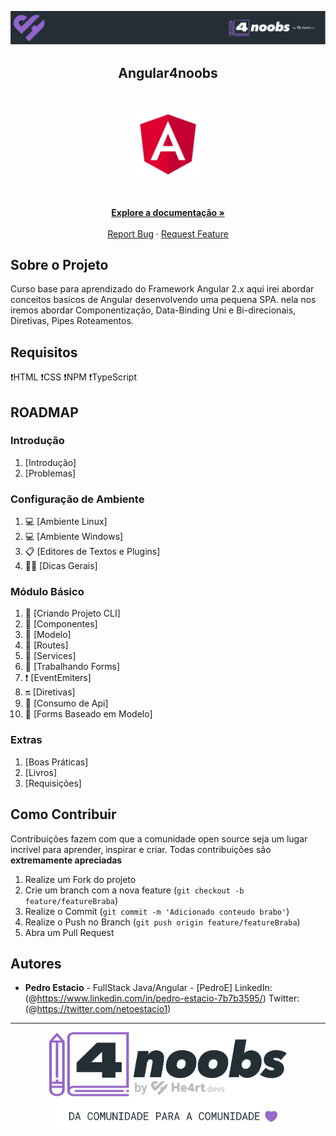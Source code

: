 <!-- Logo 4noobs -->

<p align="center">
  <a href="https://github.com/he4rt/4noobs" target="_blank">
    <img src="https://raw.githubusercontent.com/he4rt/4noobs/master/.github/header_4noobs.svg">
  </a>
</p>

<!-- Title -->

<p align="center">
  <h2 align="center">Angular4noobs</h2>

  <h1 align="center"><img src="assets/angular01.png" alt="Imagem da linguagem" width="120"></h1>
  
  <p align="center">
    <br />
    <a href="#ROADMAP"><strong>Explore a documentação »</strong></a>
    <br />
    <br />
    <a href="link-para-abrir-issue">Report Bug</a>
    ·
    <a href="link-para-abrir-issue">Request Feature</a>
  </p>
</p>
    
 <!-- ABOUT THE PROJECT -->

## Sobre o Projeto
Curso base para aprendizado do Framework Angular 2.x
aqui irei abordar conceitos basicos de Angular desenvolvendo uma pequena SPA.
nela nos iremos abordar Componentização, Data-Binding Uni e Bi-direcionais, Diretivas, Pipes
Roteamentos.

## Requisitos
 
 ❗HTML
 ❗CSS
 ❗NPM
 ❗TypeScript

<!-- ROADMAP OF PROJECT -->

## ROADMAP

### Introdução

1. [Introdução]
2. [Problemas]

### Configuração de Ambiente

1. 💻 [Ambiente Linux]
2. 💻 [Ambiente Windows]
3. 📋 [Editores de Textos e Plugins]
4. 💁‍♂️ [Dicas Gerais]

### Módulo Básico

1. 🥇 [Criando Projeto CLI]
2. 📄 [Componentes]
3. 📄 [Modelo]
4. 🚦 [Routes]
5. 📝 [Services]
6. 🎹 [Trabalhando Forms]
7. ❗ [EventEmiters]
8. 🔛 [Diretivas]
9. 📝 [Consumo de Api]
10. 🔄 [Forms Baseado em Modelo]

### Extras

1. [Boas Práticas]
2. [Livros]
3. [Requisições]
 
<!-- CONTRIBUTING -->

## Como Contribuir

Contribuições fazem com que a comunidade open source seja um lugar incrível para aprender, inspirar e criar. Todas contribuições
são **extremamente apreciadas**

1. Realize um Fork do projeto
2. Crie um branch com a nova feature (`git checkout -b feature/featureBraba`)
3. Realize o Commit (`git commit -m 'Adicionado conteudo brabo'`)
4. Realize o Push no Branch (`git push origin feature/featureBraba`)
5. Abra um Pull Request

## Autores

- **Pedro Estacio** - FullStack Java/Angular - [PedroE]
LinkedIn: (@https://www.linkedin.com/in/pedro-estacio-7b7b3595/) 
Twitter: (@https://twitter.com/netoestacio1)

---

<p align="center">
  <a href="https://github.com/he4rt/4noobs" target="_blank">
    <img src="https://github.com/he4rt/4noobs/blob/master/.github/footer_4noobs.svg" width="380">
  </a>
</p>